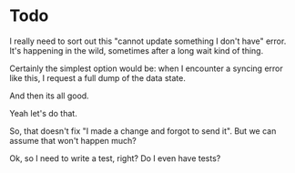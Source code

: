 # Todo

I really need to sort out this "cannot update something I don't have" error.
It's happening in the wild, sometimes after a long wait kind of thing.

Certainly the simplest option would be: when I encounter a syncing error like this, I request
a full dump of the data state.

And then its all good.

Yeah let's do that.

So, that doesn't fix "I made a change and forgot to send it". But we can assume that won't happen much?



Ok, so I need to write a test, right?
Do I even have tests?